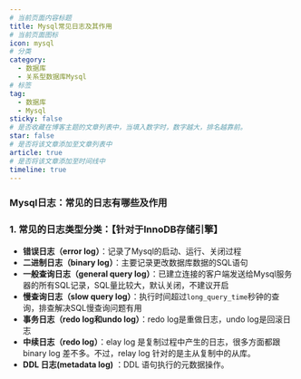 ```yaml
---
# 当前页面内容标题
title: Mysql常见日志及其作用
# 当前页面图标
icon: mysql
# 分类
category:
  - 数据库
  - 关系型数据库Mysql
# 标签
tag:
  - 数据库
  - Mysql
sticky: false
# 是否收藏在博客主题的文章列表中，当填入数字时，数字越大，排名越靠前。
star: false
# 是否将该文章添加至文章列表中
article: true
# 是否将该文章添加至时间线中
timeline: true
---
```


### 				Mysql日志：常见的日志有哪些及作用

### 1. 常见的日志类型分类：【针对于InnoDB存储引擎】

* **错误日志（error log）**：记录了Mysql的启动、运行、关闭过程
* **二进制日志（binary log）**：主要记录更改数据库数据的SQL语句
* **一般查询日志（general query log）**：已建立连接的客户端发送给Mysql服务器的所有SQL记录，SQL量比较大，默认关闭，不建议开启
* **慢查询日志（slow query log）**：执行时间超过`long_query_time`秒钟的查询，排查解决SQL慢查询问题有用
* **事务日志（redo log和undo log）**：redo log是重做日志，undo log是回滚日志
* **中续日志（redo log）**：elay log 是复制过程中产生的日志，很多方面都跟 binary log 差不多。不过，relay log 针对的是主从复制中的从库。
* **DDL 日志(metadata log)** ：DDL 语句执行的元数据操作。
